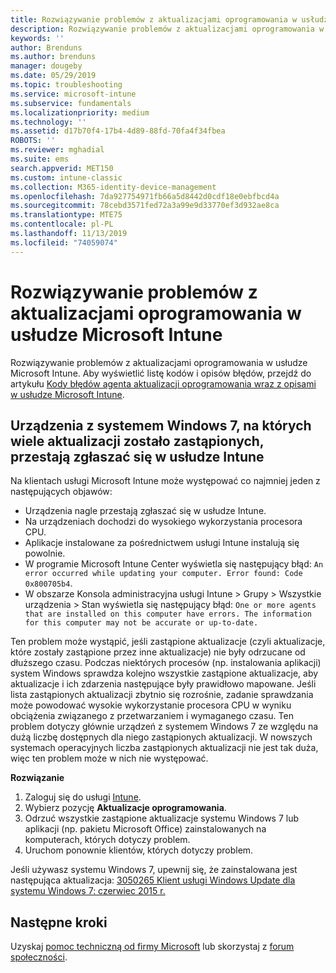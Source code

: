 ```yaml
---
title: Rozwiązywanie problemów z aktualizacjami oprogramowania w usłudze Microsoft Intune — Azure | Microsoft Docs
description: Rozwiązywanie problemów z aktualizacjami oprogramowania w usłudze Microsoft Intune.
keywords: ''
author: Brenduns
ms.author: brenduns
manager: dougeby
ms.date: 05/29/2019
ms.topic: troubleshooting
ms.service: microsoft-intune
ms.subservice: fundamentals
ms.localizationpriority: medium
ms.technology: ''
ms.assetid: d17b70f4-17b4-4d89-88fd-70fa4f34fbea
ROBOTS: ''
ms.reviewer: mghadial
ms.suite: ems
search.appverid: MET150
ms.custom: intune-classic
ms.collection: M365-identity-device-management
ms.openlocfilehash: 7da927754971fb66a5d8442d0cdf18e0ebfbcd4a
ms.sourcegitcommit: 78cebd3571fed72a3a99e9d33770ef3d932ae8ca
ms.translationtype: MTE75
ms.contentlocale: pl-PL
ms.lasthandoff: 11/13/2019
ms.locfileid: "74059074"
---
```

# <a name="troubleshoot-software-updates-in-microsoft-intune"></a>Rozwiązywanie problemów z aktualizacjami oprogramowania w usłudze Microsoft Intune

Rozwiązywanie problemów z aktualizacjami oprogramowania w usłudze Microsoft Intune. Aby wyświetlić listę kodów i opisów błędów, przejdź do artykułu [Kody błędów agenta aktualizacji oprogramowania wraz z opisami w usłudze Microsoft Intune](../protect/software-update-agent-error-codes.md).

## <a name="windows-7-devices-with-many-superseded-updates-stop-reporting-to-intune"></a>Urządzenia z systemem Windows 7, na których wiele aktualizacji zostało zastąpionych, przestają zgłaszać się w usłudze Intune

Na klientach usługi Microsoft Intune może występować co najmniej jeden z następujących objawów:

- Urządzenia nagle przestają zgłaszać się w usłudze Intune.  
- Na urządzeniach dochodzi do wysokiego wykorzystania procesora CPU.
- Aplikacje instalowane za pośrednictwem usługi Intune instalują się powolnie.
- W programie Microsoft Intune Center wyświetla się następujący błąd: `An error occurred while updating your computer. Error found: Code 0x800705b4`.
- W obszarze Konsola administracyjna usługi Intune > Grupy > Wszystkie urządzenia > Stan wyświetla się następujący błąd: `One or more agents that are installed on this computer have errors. The information for this computer may not be accurate or up-to-date.`

Ten problem może wystąpić, jeśli zastąpione aktualizacje (czyli aktualizacje, które zostały zastąpione przez inne aktualizacje) nie były odrzucane od dłuższego czasu. Podczas niektórych procesów (np. instalowania aplikacji) system Windows sprawdza kolejno wszystkie zastąpione aktualizacje, aby aktualizacje i ich zdarzenia następujące były prawidłowo mapowane. Jeśli lista zastąpionych aktualizacji zbytnio się rozrośnie, zadanie sprawdzania może powodować wysokie wykorzystanie procesora CPU w wyniku obciążenia związanego z przetwarzaniem i wymaganego czasu. Ten problem dotyczy głównie urządzeń z systemem Windows 7 ze względu na dużą liczbę dostępnych dla niego zastąpionych aktualizacji. W nowszych systemach operacyjnych liczba zastąpionych aktualizacji nie jest tak duża, więc ten problem może w nich nie występować.

**Rozwiązanie**

1. Zaloguj się do usługi [Intune](https://go.microsoft.com/fwlink/?linkid=2090973).
2. Wybierz pozycję **Aktualizacje oprogramowania**.
3. Odrzuć wszystkie zastąpione aktualizacje systemu Windows 7 lub aplikacji (np. pakietu Microsoft Office) zainstalowanych na komputerach, których dotyczy problem.
4. Uruchom ponownie klientów, których dotyczy problem.

Jeśli używasz systemu Windows 7, upewnij się, że zainstalowana jest następująca aktualizacja: [3050265 Klient usługi Windows Update dla systemu Windows 7: czerwiec 2015 r.](https://support.microsoft.com/kb/3050265)

## <a name="next-steps"></a>Następne kroki

Uzyskaj [pomoc techniczną od firmy Microsoft](get-support.md) lub skorzystaj z [forum społeczności](https://social.technet.microsoft.com/Forums/en-US/home?category=microsoftintune).